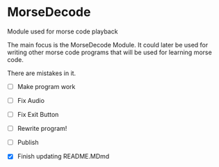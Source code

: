 MorseDecode
===========

Module used for morse code playback

The main focus is the MorseDecode Module.  It could later be used for writing other morse code programs that
will be used for learning morse code.

There are mistakes in it.

 - [ ] Make program work
  - [ ] Fix Audio
  - [ ] Fix Exit Button
  - [ ] Rewrite program!
- [ ] Publish
- [X] Finish updating README.MDmd




